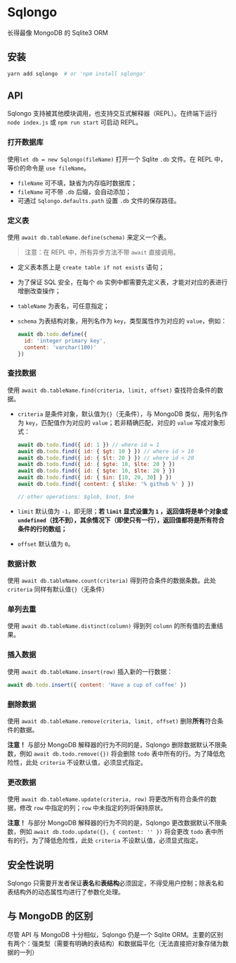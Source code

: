 # Sqlongo

长得最像 MongoDB 的 Sqlite3 ORM

## 安装

```bash
yarn add sqlongo  # or 'npm install sqlongo'
```

## API

Sqlongo 支持被其他模块调用，也支持交互式解释器（REPL）。在终端下运行 `node index.js` 或 `npm run start` 可启动 REPL。

### 打开数据库

使用`let db = new Sqlongo(fileName)` 打开一个 Sqlite `.db` 文件。在 REPL 中，等价的命令是 `use fileName`。

- `fileName` 可不填，缺省为内存临时数据库；
- `fileName` 可不带 `.db` 后缀，会自动添加；
- 可通过 `Sqlongo.defaults.path` 设置 `.db` 文件的保存路径。

### 定义表

使用 `await db.tableName.define(schema)` 来定义一个表。

>  注意：在 REPL 中，所有异步方法不带 `await` 直接调用。

- 定义表本质上是 `create table if not exists` 语句；

- 为了保证 SQL 安全，在每个 `db` 实例中都需要先定义表，才能对对应的表进行增删改查操作；

- `tableName` 为表名，可任意指定；

- `schema` 为表结构对象，用列名作为 `key`，类型属性作为对应的 `value`，例如：

  ```javascript
  await db.todo.define({
    id: 'integer primary key',
    content: 'varchar(100)'
  })
  ```

### 查找数据

使用 `await db.tableName.find(criteria, limit, offset)` 查找符合条件的数据。

- `criteria` 是条件对象，默认值为`{}`（无条件），与 MongoDB 类似，用列名作为 `key`，匹配值作为对应的 `value`；若非精确匹配，对应的 `value` 写成对象形式：

  ```javascript
  await db.todo.find({ id: 1 }) // where id = 1
  await db.todo.find({ id: { $gt: 10 } }) // where id > 10
  await db.todo.find({ id: { $lt: 20 } }) // where id < 20
  await db.todo.find({ id: { $gte: 10, $lte: 20 } })
  await db.todo.find({ id: { $gte: 10, $lte: 20 } })
  await db.todo.find({ id: { $in: [10, 20, 30] } })
  await db.todo.find({ content: { $like: '% github %' } })

  // other operations: $glob, $not, $ne
  ```

- `limit` 默认值为 `-1`，即无限；**若 `limit` 显式设置为 `1` ，返回值将是单个对象或 `undefined`（找不到），其余情况下（即使只有一行），返回值都将是所有符合条件的行的数组；**

- `offset` 默认值为 `0`。

### 数据计数

使用 `await db.tableName.count(criteria)` 得到符合条件的数据条数。此处 `criteria` 同样有默认值`{}`（无条件）

### 单列去重

使用 `await db.tableName.distinct(column)` 得到列 `column` 的所有值的去重结果。

### 插入数据

使用  `await db.tableName.insert(row)` 插入新的一行数据：

```javascript
await db.todo.insert({ content: 'Have a cup of coffee' })
```

### 删除数据

使用  `await db.tableName.remove(criteria, limit, offset)` 删除**所有**符合条件的数据。

**注意！** 与部分 MongoDB 解释器的行为不同的是，Sqlongo 删除数据默认不限条数，例如 `await db.todo.remove({})` 将会删除 `todo` 表中所有的行。为了降低危险性，此处 `criteria` 不设默认值，必须显式指定。

### 更改数据

使用  `await db.tableName.update(criteria, row)` 将更改所有符合条件的数据，修改 `row` 中指定的列；`row` 中未指定的列将保持原状。

**注意！** 与部分 MongoDB 解释器的行为不同的是，Sqlongo 更改数据默认不限条数，例如 `await db.todo.update({}, { content: '' })` 将会更改 `todo` 表中所有的行。为了降低危险性，此处 `criteria` 不设默认值，必须显式指定。

## 安全性说明

Sqlongo 只需要开发者保证**表名**和**表结构**必须固定，不得受用户控制；除表名和表结构外的动态属性均进行了参数化处理。

## 与 MongoDB 的区别

尽管 API 与 MongoDB 十分相似，Sqlongo 仍是一个 Sqlite ORM。主要的区别有两个：强类型（需要有明确的表结构）和数据扁平化（无法直接把对象存储为数据的一列）